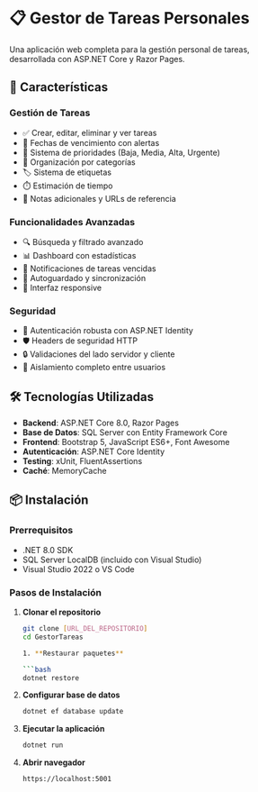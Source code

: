 # 📋 Gestor de Tareas Personales

Una aplicación web completa para la gestión personal de tareas, desarrollada con ASP.NET Core y Razor Pages.

## 🚀 Características

### Gestión de Tareas
- ✅ Crear, editar, eliminar y ver tareas
- 📅 Fechas de vencimiento con alertas
- 🎯 Sistema de prioridades (Baja, Media, Alta, Urgente)
- 📂 Organización por categorías
- 🏷️ Sistema de etiquetas
- ⏱️ Estimación de tiempo
- 📝 Notas adicionales y URLs de referencia

### Funcionalidades Avanzadas
- 🔍 Búsqueda y filtrado avanzado
- 📊 Dashboard con estadísticas
- 🔔 Notificaciones de tareas vencidas
- 💾 Autoguardado y sincronización
- 📱 Interfaz responsive

### Seguridad
- 🔐 Autenticación robusta con ASP.NET Identity
- 🛡️ Headers de seguridad HTTP
- 🔒 Validaciones del lado servidor y cliente
- 👤 Aislamiento completo entre usuarios

## 🛠️ Tecnologías Utilizadas

- **Backend**: ASP.NET Core 8.0, Razor Pages
- **Base de Datos**: SQL Server con Entity Framework Core
- **Frontend**: Bootstrap 5, JavaScript ES6+, Font Awesome
- **Autenticación**: ASP.NET Core Identity
- **Testing**: xUnit, FluentAssertions
- **Caché**: MemoryCache

## 📦 Instalación

### Prerrequisitos
- .NET 8.0 SDK
- SQL Server LocalDB (incluido con Visual Studio)
- Visual Studio 2022 o VS Code

### Pasos de Instalación

1. **Clonar el repositorio**
   ```bash
   git clone [URL_DEL_REPOSITORIO]
   cd GestorTareas

   1. **Restaurar paquetes**

   ```bash
   dotnet restore
   ```

2. **Configurar base de datos**

   ```bash
   dotnet ef database update
   ```

3. **Ejecutar la aplicación**

   ```bash
   dotnet run
   ```

4. **Abrir navegador**

   ```
   https://localhost:5001
   ```

## 